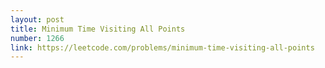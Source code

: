 ```yaml
---
layout: post
title: Minimum Time Visiting All Points
number: 1266
link: https://leetcode.com/problems/minimum-time-visiting-all-points
---
```

